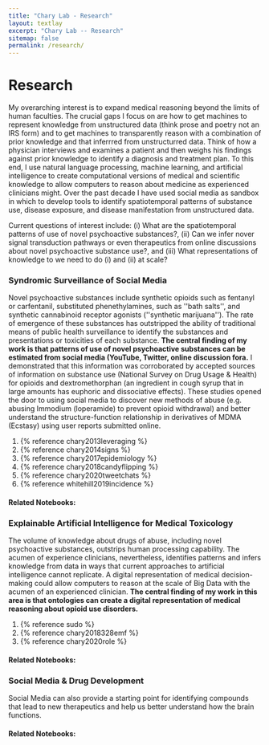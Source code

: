 ```yaml
---
title: "Chary Lab - Research"
layout: textlay
excerpt: "Chary Lab -- Research"
sitemap: false
permalink: /research/
---
```


# Research

My overarching interest is to expand medical reasoning beyond the limits of human faculties. The crucial gaps I focus on are how to get machines to represent knowledge from unstructured data (think prose and poetry not an IRS form) and to get machines to transparently reason with a combination of prior knowledge and that inferrred from unstructurred data. Think of how a physician interviews and examines a patient and then weighs his findings against prior knowledge to identify a diagnosis and treatment plan. To this end, I use natural language processing, machine learning, and artificial intelligence to create computational versions of medical and scientific knowledge to allow computers to reason about medicine as experienced clinicians might. Over the past decade I have used social media as sandbox in which to develop tools to identify spatiotemporal patterns of substance use, disease exposure, and disease manifestation from unstructured data.  

Current questions of interest include: (i) What are the spatiotemporal patterns of use of novel psychoactive substances?, (ii) Can we infer nover signal transduction pathways or even therapeutics from online discussions about novel psychoactive substance use?, and (iii) What representations of knowledge to we need to do (i) and (ii) at scale? 

<!-- nice place for a pic ![]({{ site.url }}{{ site.baseurl }}/images/respic/layers_real.jpg){: style="width: 300px; float: right; border: 10px"}  -->

### Syndromic Surveillance of Social Media  
Novel psychoactive substances include synthetic opioids such as fentanyl or carfentanil, substituted phenethylamines, such as ''bath salts'', and synthetic cannabinoid receptor agonists (''synthetic marijuana''). The rate of emergence of these substances has outstripped the ability of traditional means of public health surveillance to identify the substances and presentations or toxicities of each substance. **The central finding of my work is that patterns of use of novel psychoactive substances can be estimated from social media (YouTube, Twitter, online discussion fora.** I demonstrated that this information was corroborated by accepted sources of information on substance use (National Survey on Drug Usage & Health) for opioids and dextromethorphan (an ingredient in cough syrup that in large amounts has euphoric and dissociative effects). These studies opened the door to using social media to discover new methods of abuse (e.g. abusing Immodium (loperamide) to prevent opioid withdrawal) and better understand the structure-function relationship in derivatives of MDMA (Ecstasy) using user reports submitted online. 

1. {% reference chary2013leveraging %}
1. {% reference chary2014signs %}
1. {% reference chary2017epidemiology %}
1. {% reference chary2018candyflipping %}
1. {% reference chary2020tweetchats %}
1. {% reference whitehill2019incidence %}

#### Related Notebooks: 

<!-- nice way to put in a picture ![]({{ site.url }}{{ site.baseurl }}/images/respic/layers_fft.jpg){: style="width: 300px; float: left; border: 10px"} -->


### Explainable Artificial Intelligence for Medical Toxicology
The volume of knowledge about drugs of abuse, including novel psychoactive substances, outstrips human processing capability. The acumen of experience clinicians, nevertheless, identifies patterns and infers knowledge from data in ways that current approaches to artificial intelligence cannot replicate. A digital representation of medical decision-making could allow computers to reason at the scale of Big Data with the acumen of an experienced clinician. **The central finding of my work in this area is that ontologies can create a digital representation of medical reasoning about opioid use disorders.** 

1. {% reference sudo %}
1. {% reference chary2018328emf %}
1. {% reference chary2020role %}


#### Related Notebooks:

### Social Media & Drug Development 
Social Media can also provide a starting point for identifying compounds that lead to new therapeutics and help us better understand how the brain functions. 

#### Related Notebooks:
